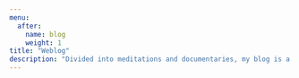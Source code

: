 ```yaml
---
menu:
  after:
    name: blog
    weight: 1
title: "Weblog"
description: "Divided into meditations and documentaries, my blog is a collection of thoughts, ideas, and observations, while I also document the events that happened."
---
```

